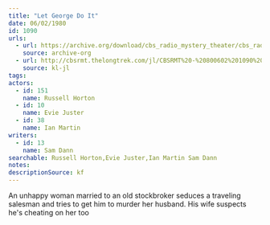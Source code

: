 ```yaml
---
title: "Let George Do It"
date: 06/02/1980
id: 1090
urls: 
  - url: https://archive.org/download/cbs_radio_mystery_theater/cbs_radio_mystery_theater-1051-1100.zip/cbs_radio_mystery_theater-1051-1100%2Fcbsrmt_1090_let_george_do_it.mp3
    source: archive-org
  - url: http://cbsrmt.thelongtrek.com/jl/CBSRMT%20-%20800602%201090%20Let%20George%20Do%20It_jl.mp3
    source: kl-jl
tags: 
actors:  
  - id: 151
    name: Russell Horton  
  - id: 10
    name: Evie Juster  
  - id: 38
    name: Ian Martin
writers:  
  - id: 13
    name: Sam Dann
searchable: Russell Horton,Evie Juster,Ian Martin Sam Dann
notes: 
descriptionSource: kf
---
```

An unhappy woman married to an old stockbroker seduces a traveling salesman and tries to get him to murder her husband. His wife suspects he's cheating on her too